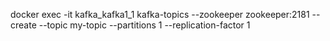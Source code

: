 docker exec -it kafka_kafka1_1 kafka-topics --zookeeper zookeeper:2181 --create --topic my-topic --partitions 1 --replication-factor 1